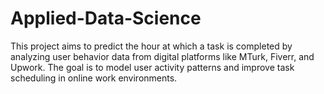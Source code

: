 # Applied-Data-Science
This project aims to predict the hour at which a task is completed by analyzing user behavior data from digital platforms like MTurk, Fiverr, and Upwork. The goal is to model user activity patterns and improve task scheduling in online work environments.
